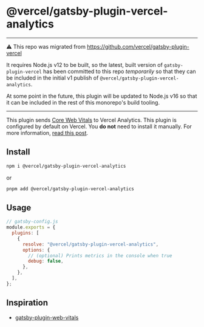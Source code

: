 # @vercel/gatsby-plugin-vercel-analytics

---

⚠️ This repo was migrated from https://github.com/vercel/gatsby-plugin-vercel

It requires Node.js v12 to be built, so the latest, built version of `gatsby-plugin-vercel` has been committed to this repo _temporarily_ so that they can be included in the initial v1 publish of `@vercel/gatsby-plugin-vercel-analytics`.

At some point in the future, this plugin will be updated to Node.js v16 so that it can be included in the rest of this monorepo's build tooling.

---

This plugin sends [Core Web Vitals](https://web.dev/vitals/) to Vercel Analytics. This plugin is configured by default on Vercel. You **do not** need to install it manually. For more information, [read this post](https://vercel.com/blog/gatsby-analytics).

## Install

```bash
npm i @vercel/gatsby-plugin-vercel-analytics
```

or

```bash
pnpm add @vercel/gatsby-plugin-vercel-analytics
```

## Usage

```js
// gatsby-config.js
module.exports = {
  plugins: [
    {
      resolve: "@vercel/gatsby-plugin-vercel-analytics",
      options: {
        // (optional) Prints metrics in the console when true
        debug: false,
      },
    },
  ],
};
```

## Inspiration

- [gatsby-plugin-web-vitals](https://github.com/bejamas/gatsby-plugin-web-vitals)
